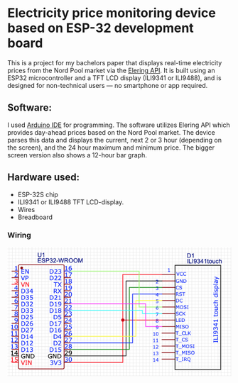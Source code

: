 # Electricity price monitoring device based on ESP-32 development board

This is a project for my bachelors paper that displays real-time electricity prices from the Nord Pool market via the [Elering API](https://dashboard.elering.ee/et/nps/price). 
It is built using an ESP32 microcontroller and a TFT LCD display (ILI9341 or ILI9488), and is designed for non-technical users — no smartphone or app required.

## Software:

I used [Arduino IDE](https://www.arduino.cc/en/software) for programming. The software utilizes Elering API which provides day-ahead prices based on the Nord Pool market. 
The device parses this data and displays the current, next 2 or 3 hour (depending on the screen), and the 24 hour maximum and minimum price. The bigger screen version also shows a 12-hour bar graph.

## Hardware used:
- ESP-32S chip
- ILI9341 or ILI9488 TFT LCD-display.
- Wires
- Breadboard

### Wiring
![/assets/Wiring.png](https://github.com/OttEricOttender/StockWatt/blob/main/assets/Wiring.png)

